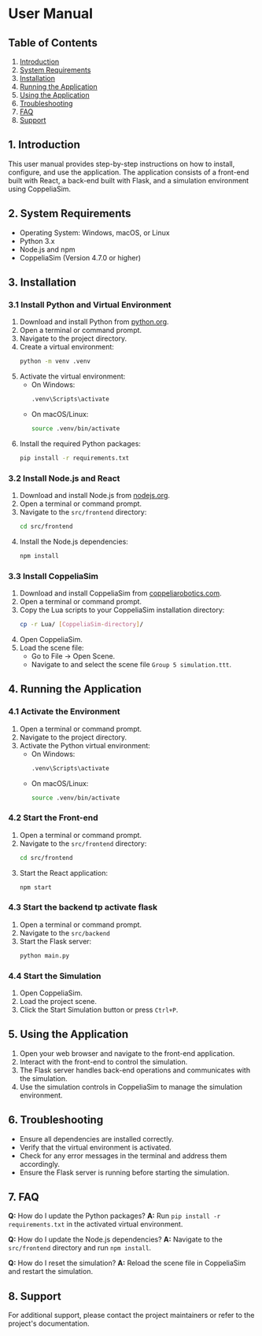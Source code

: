 # User Manual

## Table of Contents
1. [Introduction](#1-introduction)
2. [System Requirements](#2-system-requirements)
3. [Installation](#3-installation)
4. [Running the Application](#4-running-the-application)
5. [Using the Application](#5-using-the-application)
6. [Troubleshooting](#6-troubleshooting)
7. [FAQ](#7-faq)
8. [Support](#8-support)

## 1. Introduction
This user manual provides step-by-step instructions on how to install, configure, and use the application. The application consists of a front-end built with React, a back-end built with Flask, and a simulation environment using CoppeliaSim.

## 2. System Requirements
- Operating System: Windows, macOS, or Linux
- Python 3.x
- Node.js and npm
- CoppeliaSim (Version 4.7.0 or higher)

## 3. Installation

### 3.1 Install Python and Virtual Environment
1. Download and install Python from [python.org](https://www.python.org/downloads/).
2. Open a terminal or command prompt.
3. Navigate to the project directory.
4. Create a virtual environment:
    ```sh
    python -m venv .venv
    ```
5. Activate the virtual environment:
    - On Windows:
        ```sh
        .venv\Scripts\activate
        ```
    - On macOS/Linux:
        ```sh
        source .venv/bin/activate
        ```
6. Install the required Python packages:
    ```sh
    pip install -r requirements.txt
    ```

### 3.2 Install Node.js and React
1. Download and install Node.js from [nodejs.org](https://nodejs.org/).
2. Open a terminal or command prompt.
3. Navigate to the `src/frontend` directory:
    ```sh
    cd src/frontend
    ```
4. Install the Node.js dependencies:
    ```sh
    npm install
    ```

### 3.3 Install CoppeliaSim
1. Download and install CoppeliaSim from [coppeliarobotics.com](https://www.coppeliarobotics.com/downloads).
2. Open a terminal or command prompt.
3. Copy the Lua scripts to your CoppeliaSim installation directory:
    ```sh
    cp -r Lua/ [CoppeliaSim-directory]/
    ```
4. Open CoppeliaSim.
5. Load the scene file:
    - Go to File → Open Scene.
    - Navigate to and select the scene file `Group 5 simulation.ttt`.

## 4. Running the Application

### 4.1 Activate the Environment
1. Open a terminal or command prompt.
2. Navigate to the project directory.
3. Activate the Python virtual environment:
    - On Windows:
        ```sh
        .venv\Scripts\activate
        ```
    - On macOS/Linux:
        ```sh
        source .venv/bin/activate
        ```

### 4.2 Start the Front-end
1. Open a terminal or command prompt.
2. Navigate to the `src/frontend` directory:
    ```sh
    cd src/frontend
    ```
3. Start the React application:
    ```sh
    npm start
    ```

### 4.3 Start the backend tp activate flask 
1. Open a terminal or command prompt.
2. Navigate to the `src/backend`
3. Start the Flask server:
    ```sh
    python main.py
    ```

### 4.4 Start the Simulation
1. Open CoppeliaSim.
2. Load the project scene.
3. Click the Start Simulation button or press `Ctrl+P`.

## 5. Using the Application
1. Open your web browser and navigate to the front-end application.
2. Interact with the front-end to control the simulation.
3. The Flask server handles back-end operations and communicates with the simulation.
4. Use the simulation controls in CoppeliaSim to manage the simulation environment.

## 6. Troubleshooting
- Ensure all dependencies are installed correctly.
- Verify that the virtual environment is activated.
- Check for any error messages in the terminal and address them accordingly.
- Ensure the Flask server is running before starting the simulation.

## 7. FAQ
**Q:** How do I update the Python packages?
**A:** Run `pip install -r requirements.txt` in the activated virtual environment.

**Q:** How do I update the Node.js dependencies?
**A:** Navigate to the `src/frontend` directory and run `npm install`.

**Q:** How do I reset the simulation?
**A:** Reload the scene file in CoppeliaSim and restart the simulation.

## 8. Support
For additional support, please contact the project maintainers or refer to the project's documentation.
